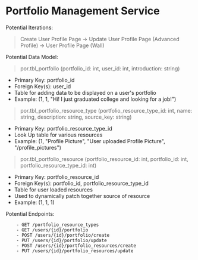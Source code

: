 # Portfolio Management Service

Potential Iterations:
>Create User Profile Page -> Update User Profile Page (Advanced Profile) -> User Profile Page (Wall)

Potential Data Model:
>por.tbl_portfolio (portfolio_id: int, user_id: int, introduction: string)
- Primary Key: portfolio_id
- Foreign Key(s): user_id
- Table for adding data to be displayed on a user's portfolio
- Example: (1, 1, "Hi! I just graduated college and looking for a job!")

>por.tbl_portfolio_resource_type (portfolio_resource_type_id: int, name: string, description: string, source_key: string)
- Primary Key: portfolio_resource_type_id
- Look Up table for various resources
- Example: (1, "Profile Picture", "User uploaded Profile Picture", "/profile_pictures")
		
>por.tbl_portfolio_resource (portfolio_resource_id: int, portfolio_id: int, portfolio_resource_type_id: int)
- Primary Key: portfolio_resource_id
- Foreign Key(s): portfolio_id, portfolio_resource_type_id
- Table for user loaded resources
- Used to dynamically patch together source of resource
- Example: (1, 1, 1)

Potential Endpoints:

		- GET /portfolio_resource_types
		- GET /users/{id}/portfolio
		- POST /users/{id}/portfolio/create
		- PUT /users/{id}/portfolio/update
		- POST /users/{id}/portfolio_resources/create
		- PUT /users/{id}/portfolio_resources/update